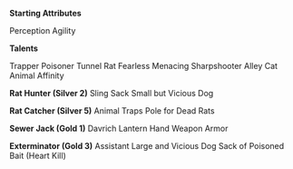 **Starting Attributes**

Perception
Agility

**Talents**

Trapper
Poisoner
Tunnel Rat
Fearless
Menacing
Sharpshooter
Alley Cat
Animal Affinity



**Rat Hunter (Silver 2)**
Sling
Sack
Small but Vicious Dog

**Rat Catcher (Silver 5)**
Animal Traps
Pole for Dead Rats

**Sewer Jack (Gold 1)**
Davrich Lantern
Hand Weapon
Armor

**Exterminator (Gold 3)**
Assistant
Large and Vicious Dog
Sack of Poisoned Bait (Heart Kill)